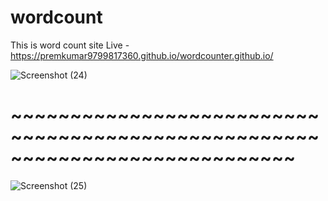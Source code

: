 # wordcount
This is word count site 
Live - https://premkumar9799817360.github.io/wordcounter.github.io/


![Screenshot (24)](https://github.com/Premkumar9799817360/wordcounter.github.io/assets/83695512/383cc21f-c2c5-49ba-a3ea-cff06e13f3b8)
# ~~~~~~~~~~~~~~~~~~~~~~~~~~~~~~~~~~~~~~~~~~~~~~~~~~~~~~~~~~~~~~~~~~~~~~~~~~~~
![Screenshot (25)](https://github.com/Premkumar9799817360/wordcounter.github.io/assets/83695512/cc32ebd8-83ed-49f5-aec6-6935592f2233)
